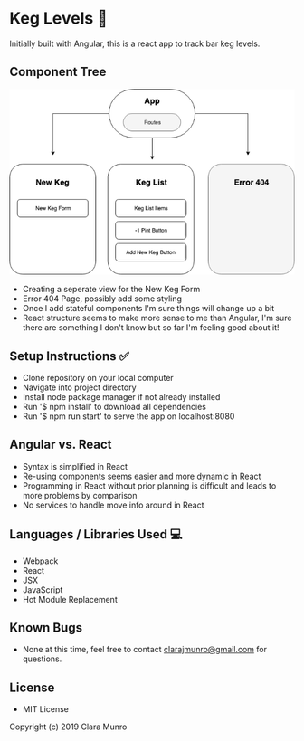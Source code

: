 # Keg Levels  :beers:

Initially built with Angular, this is a react app to track bar keg levels.

## Component Tree

![Component-Tree](/images/Keg-Levels.png)

* Creating a seperate view for the New Keg Form
* Error 404 Page, possibly add some styling
* Once I add stateful components I'm sure things will change up a bit
* React structure seems to make more sense to me than Angular, I'm sure there are something I don't know but so far I'm feeling good about it!

## Setup Instructions :white_check_mark:

* Clone repository on your local computer
* Navigate into project directory
* Install node package manager if not already installed
* Run '$ npm install' to download all dependencies
* Run '$ npm run start' to serve the app on localhost:8080

## Angular vs. React

* Syntax is simplified in React
* Re-using components seems easier and more dynamic in React
* Programming in React without prior planning is difficult and leads to more problems by comparison
* No services to handle move info around in React

## Languages / Libraries Used   :computer:
* Webpack
* React
* JSX
* JavaScript
* Hot Module Replacement

## Known Bugs
* None at this time, feel free to contact clarajmunro@gmail.com for questions.

## License
* MIT License

Copyright (c) 2019 Clara Munro
